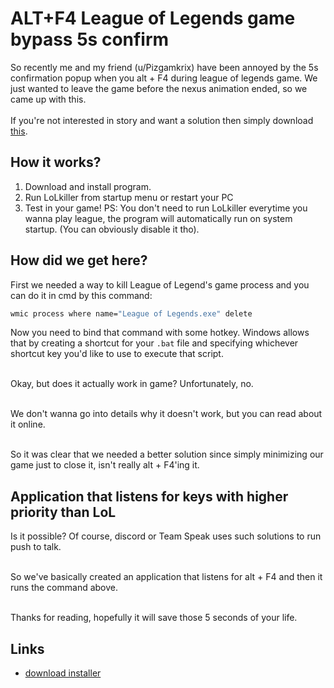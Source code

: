 # ALT+F4 League of Legends game bypass 5s confirm
So recently me and my friend (u/Pizgamkrix) have been annoyed by the 5s confirmation popup when you alt + F4 during league of legends game. We just wanted to leave the game before the nexus animation ended, so we came up with this.
<br><br>
If you're not interested in story and want a solution then simply download [this](http://www.mediafire.com/file/41rctsr6uoix7jx/LoLkiller.zip/file).
## How it works?
1. Download and install program.
2. Run LoLkiller from startup menu or restart your PC
3. Test in your game!
PS: You don't need to run LoLkiller everytime you wanna play league, the program will automatically run on system startup. (You can obviously disable it tho).
## How did we get here?
First we needed a way to kill League of Legend's game process and you can do it in cmd by this command:
```bat
wmic process where name="League of Legends.exe" delete
```
Now you need to bind that command with some hotkey. Windows allows that by creating a shortcut for your `.bat` file and specifying whichever shortcut key you'd like to use to execute that script.
<br><br>

Okay, but does it actually work in game? Unfortunately, no.
<br><br>

We don't wanna go into details why it doesn't work, but you can read about it online.
<br><br>

So it was clear that we needed a better solution since simply minimizing our game just to close it, isn't really alt + F4'ing it.

## Application that listens for keys with higher priority than LoL
Is it possible? Of course, discord or Team Speak uses such solutions to run push to talk.
<br><br>

So we've basically created an application that listens for alt + F4 and then it runs the command above.
<br><br>

Thanks for reading, hopefully it will save those 5 seconds of your life. 
## Links
- [download installer](http://www.mediafire.com/file/41rctsr6uoix7jx/LoLkiller.zip/file)
